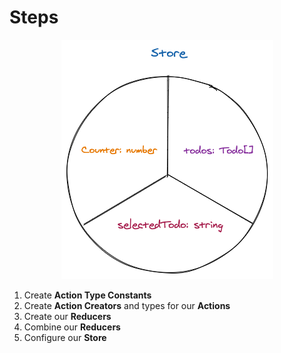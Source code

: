 # Steps

<center>

![steps](https://raw.githubusercontent.com/ani4aniket/redux-toolkit/master/assets/img/steps.png)

</center>

1. Create **Action Type Constants**
2. Create **Action Creators** and types for our **Actions**
3. Create our **Reducers**
4. Combine our **Reducers**
5. Configure our **Store**